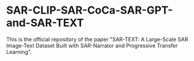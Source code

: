 # SAR-CLIP-SAR-CoCa-SAR-GPT-and-SAR-TEXT
This is the official repository of the paper "SAR-TEXT: A Large-Scale SAR Image-Text Dataset Built with SAR-Narrator and Progressive Transfer Learning".
